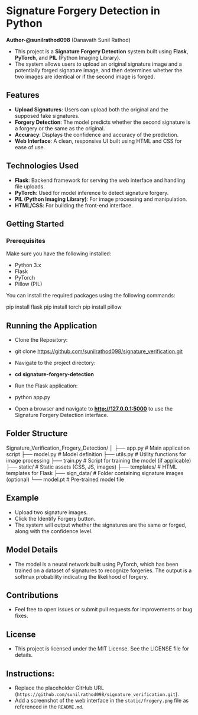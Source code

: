 # Signature Forgery Detection in Python

**Author-@sunilrathod098** (Danavath Sunil Rathod)

- This project is a **Signature Forgery Detection** system built using **Flask**, **PyTorch**, and **PIL** (Python Imaging Library). 
- The system allows users to upload an original signature image and a potentially forged signature image, and then determines whether the two images are identical or if the second image is forged.

## Features

- **Upload Signatures**: Users can upload both the original and the supposed fake signatures.
- **Forgery Detection**: The model predicts whether the second signature is a forgery or the same as the original.
- **Accuracy**: Displays the confidence and accuracy of the prediction.
- **Web Interface**: A clean, responsive UI built using HTML and CSS for ease of use.
  
## Technologies Used

- **Flask**: Backend framework for serving the web interface and handling file uploads.
- **PyTorch**: Used for model inference to detect signature forgery.
- **PIL (Python Imaging Library)**: For image processing and manipulation.
- **HTML/CSS**: For building the front-end interface.

## Getting Started

### Prerequisites

Make sure you have the following installed:

- Python 3.x
- Flask
- PyTorch
- Pillow (PIL)

You can install the required packages using the following commands:

pip install flask
pip install torch
pip install pillow



## Running the Application

- Clone the Repository:
- git clone https://github.com/sunilrathod098/signature_verification.git

- Navigate to the project directory:
- **cd signature-forgery-detection**

- Run the Flask application:
- python app.py

- Open a browser and navigate to **http://127.0.0.1:5000** to use the Signature Forgery Detection interface.

## Folder Structure

Signature_Verification_Frogery_Detection/
│
├── app.py                 # Main application script
├── model.py               # Model definition
├── utils.py               # Utility functions for image processing
├── train.py               # Script for training the model (if applicable)
├── static/                # Static assets (CSS, JS, images)
├── templates/             # HTML templates for Flask
├── sign_data/             # Folder containing signature images (optional)
└── model.pt               # Pre-trained model file

## Example

- Upload two signature images.
- Click the Identify Forgery button.
- The system will output whether the signatures are the same or forged, along with the confidence level.


## Model Details
- The model is a neural network built using PyTorch, which has been trained on a dataset of signatures to recognize forgeries. The output is a softmax probability indicating the likelihood of forgery.

## Contributions
- Feel free to open issues or submit pull requests for improvements or bug fixes.

## License
- This project is licensed under the MIT License. See the LICENSE file for details.

## Instructions:

- Replace the placeholder GitHub URL (`https://github.com/sunilrathod098/signature_verification.git`).
- Add a screenshot of the web interface in the `static/frogery.png` file as referenced in the `README.md`.


